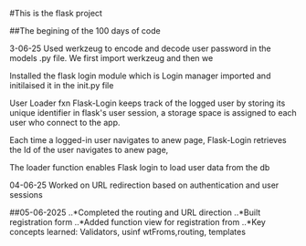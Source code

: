 #This is the flask project

##The begining of the 100 days of code

3-06-25
Used werkzeug to encode and decode user password in the models .py file. We first import werkzeug and then we 

Installed the flask login module which is Login manager 
imported and initilaised it in the init.py file

User Loader fxn
Flask-Login keeps track of the logged user by storing its unique identifier in flask's user session, a storage space is assigned to each user who connect to the app.

Each time a logged-in user navigates to anew page, Flask-Login retrieves the Id of the user navigates to anew page,

The loader function enables Flask login to load user data from the db

04-06-25
Worked on URL redirection based on authentication and user sessions

##05-06-2025
..*Completed the routing and URL direction
..*Built registration form
..*Added function view for registration from
..*Key concepts learned: Validators, usinf wtFroms,routing, templates